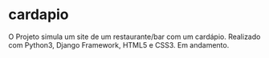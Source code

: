# cardapio
O Projeto simula um site de um restaurante/bar com um cardápio.
Realizado com Python3, Django Framework, HTML5 e CSS3.
Em andamento.
